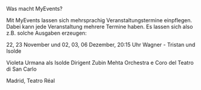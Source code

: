 Was macht MyEvents?

Mit MyEvents lassen sich mehrsprachig Veranstaltungstermine einpflegen. Dabei kann jede Veranstaltung mehrere Termine haben. Es lassen sich also z.B. solche Ausgaben erzeugen:


22, 23 November und 02, 03, 06 Dezember, 20:15 Uhr
Wagner - Tristan und Isolde

Violeta Urmana als Isolde
Dirigent Zubin Mehta
Orchestra e Coro del Teatro di San Carlo

Madrid, Teatro Réal